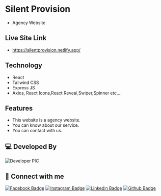 # Silent Provision

- Agency Website

## Live Site Link

- https://silentprovision.netlify.app/

## Technology

- React
- Tailwind CSS
- Express JS
- Axios, React Icons,React Reveal,Swiper,Spinner etc....

## Features

- This website is a agency website.
- You can know about our service.
- You can contact with us.

## 💻 Developed By

![Developer PIC](https://avatars.githubusercontent.com/u/79165411?v=4)

## 🚀 Connect with me

[![Facebook Badge](https://img.shields.io/badge/Facebook-1877F2?style=for-the-badge&logo=facebook&logoColor=white)](https://www.facebook.com/TheRealSojib01)
[![Instagram Badge](https://img.shields.io/badge/Instagram-E4405F?style=for-the-badge&logo=instagram&logoColor=white)](https://www.instagram.com/myself_sojib_/)
[![Linkedin Badge](https://img.shields.io/badge/LinkedIn-0077B5?style=for-the-badge&logo=linkedin&logoColor=white)](https://www.linkedin.com/in/developersojib/)
[![Github Badge](https://img.shields.io/badge/GitHub-100000?style=for-the-badge&logo=github&logoColor=white)](https://github.com/developer-sojib)
